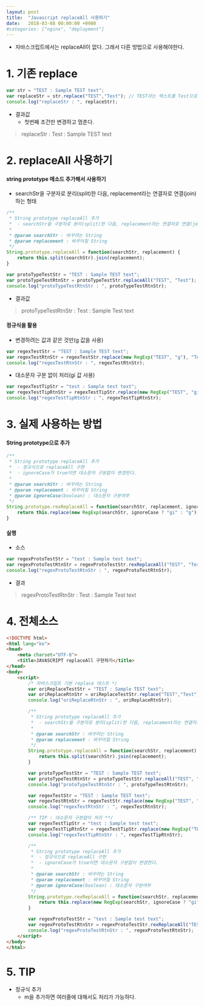 ```yaml
---
layout: post
title:  "Javascript replaceAll 사용하기"
date:   2018-03-08 00:00:00 +0900
#categories: ["nginx", "deployment"]
---
```


- 자바스크립트에서는 replaceAll이 없다. 그래서 다른 방법으로 사용해야한다.
# 1. 기존 replace

```javascript
var str = "TEST : Sample TEST text";
var replaceStr = str.replace("TEST","Test"); // TEST라는 텍스트를 Test으로 변경
console.log("replaceStr : ", replaceStr);
```

- 결과값
    - 첫번째 조건만 변경하고 멈춘다.
> replaceStr :  Test : Sample TEST text

# 2. replaceAll 사용하기
#### string prototype 메소드 추가해서 사용하기
- searchStr을 구분자로 분리(split)한 다음, replacement라는 연결자로 연결(join)하는 형태

```javascript
/**
 * String prototype replaceAll 추가
 *  - searchStr을 구분자로 분리(split)한 다음, replacement라는 연결자로 연결(join)하는 형태
 *
 * @param searchStr : 바꾸려는 String
 * @param replacement : 바꾸어질 String
 */
String.prototype.replaceAll = function(searchStr, replacement) {
    return this.split(searchStr).join(replacement);
}

var protoTypeTestStr = "TEST : Sample TEST text";
var protoTypeTestRtnStr = protoTypeTestStr.replaceAll("TEST", "Test");
console.log("protoTypeTestRtnStr : ", protoTypeTestRtnStr);
```
- 결과값
> protoTypeTestRtnStr :  Test : Sample Test text


#### 정규식을 활용
- 변경하려는 값과 같은 것만(g 값을 사용)

```javascript
var regexTestStr = "TEST : Sample TEST text";
var regexTestRtnStr = regexTestStr.replace(new RegExp("TEST", "g"), "Test");
console.log("regexTestRtnStr : ", regexTestRtnStr);
```

- 대소문자 구분 없이 처리(gi 값 사용)

```javascript
var regexTestTipStr = "test : Sample test text";
var regexTestTipRtnStr = regexTestTipStr.replace(new RegExp("TEST", "gi"), "Test");
console.log("regexTestTipRtnStr : ", regexTestTipRtnStr);
```

# 3. 실제 사용하는 방법
#### String prototype으로 추가

```javascript
/**
 * String prototype replaceAll 추가
 *  - 정규식으로 replaceAll 구현
 *  - ignoreCase가 true이면 대소문자 구분없이 변경한다.
 *
 * @param searchStr : 바꾸려는 String
 * @param replacement : 바꾸어질 String
 * @param ignoreCase(boolean) : 대소문자 구분여부
 */
String.prototype.rexReplaceAll = function(searchStr, replacement, ignoreCase) {
    return this.replace(new RegExp(searchStr, ignoreCase ? "gi" : "g"), replacement);
}
```

#### 실행
- 소스

```javascript
var regexProtoTestStr = "test : Sample test text";
var regexProtoTestRtnStr = regexProtoTestStr.rexReplaceAll("TEST", "Test", true);
console.log("regexProtoTestRtnStr : ", regexProtoTestRtnStr);
```

- 결과
> regexProtoTestRtnStr :  Test : Sample Test text

# 4. 전체소스
```html
<!DOCTYPE html>
<html lang="ko">
<head>
    <meta charset="UTF-8">
    <title>JAVASCRIPT replaceAll 구현하기</title>
</head>
<body>
    <script>
        /* 자바스크립트 기본 replace 테스트 */
        var oriReplaceTestStr = "TEST : Sample TEST text";
        var oriReplaceRtnStr = oriReplaceTestStr.replace("TEST","Test"); // TEST라는 텍스트를 Test으로 변경
        console.log("oriReplaceRtnStr : ", oriReplaceRtnStr);

        /**
         * String prototype replaceAll 추가
         *  - searchStr을 구분자로 분리(split)한 다음, replacement라는 연결자로 연결(join)하는 형태
         *
         * @param searchStr : 바꾸려는 String
         * @param replacement : 바꾸어질 String
         */
        String.prototype.replaceAll = function(searchStr, replacement) {
            return this.split(searchStr).join(replacement);
        }

        var protoTypeTestStr = "TEST : Sample TEST text";
        var protoTypeTestRtnStr = protoTypeTestStr.replaceAll("TEST", "Test");
        console.log("protoTypeTestRtnStr : ", protoTypeTestRtnStr);

        var regexTestStr = "TEST : Sample TEST text";
        var regexTestRtnStr = regexTestStr.replace(new RegExp("TEST", "g"), "Test");
        console.log("regexTestRtnStr : ", regexTestRtnStr);

        /** TIP : 대소문자 구분없이 처리 **/
        var regexTestTipStr = "test : Sample test text";
        var regexTestTipRtnStr = regexTestTipStr.replace(new RegExp("TEST", "gi"), "Test");
        console.log("regexTestTipRtnStr : ", regexTestTipRtnStr);

        /**
         * String prototype replaceAll 추가
         *  - 정규식으로 replaceAll 구현
         *  - ignoreCase가 true이면 대소문자 구분없이 변경한다.
         *
         * @param searchStr : 바꾸려는 String
         * @param replacement : 바꾸어질 String
         * @param ignoreCase(boolean) : 대소문자 구분여부
         */
        String.prototype.rexReplaceAll = function(searchStr, replacement, ignoreCase) {
            return this.replace(new RegExp(searchStr, ignoreCase ? "gi" : "g"), replacement);
        }

        var regexProtoTestStr = "test : Sample test text";
        var regexProtoTestRtnStr = regexProtoTestStr.rexReplaceAll("TEST", "Test", true);
        console.log("regexProtoTestRtnStr : ", regexProtoTestRtnStr);
    </script>
</body>
</html>
```

# 5. TIP
- 정규식 추가
    - m을 추가하면 여러줄에 대해서도 처리가 가능하다.
